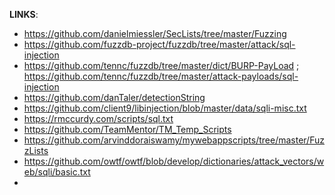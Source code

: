 **LINKS**:
* https://github.com/danielmiessler/SecLists/tree/master/Fuzzing
* https://github.com/fuzzdb-project/fuzzdb/tree/master/attack/sql-injection
* https://github.com/tennc/fuzzdb/tree/master/dict/BURP-PayLoad ; https://github.com/tennc/fuzzdb/tree/master/attack-payloads/sql-injection
* https://github.com/danTaler/detectionString
* https://github.com/client9/libinjection/blob/master/data/sqli-misc.txt
* https://rmccurdy.com/scripts/sql.txt
* https://github.com/TeamMentor/TM_Temp_Scripts
* https://github.com/arvinddoraiswamy/mywebappscripts/tree/master/FuzzLists
* https://github.com/owtf/owtf/blob/develop/dictionaries/attack_vectors/web/sqli/basic.txt
* 
